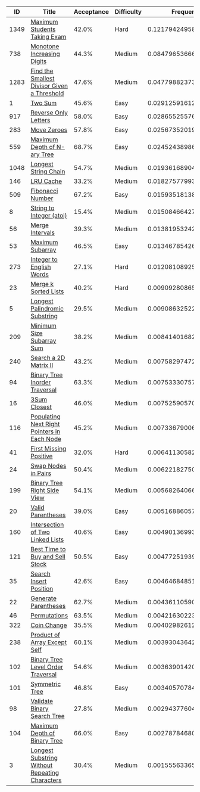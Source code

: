 |ID|Title|Acceptance|Difficulty|Frequency|
|----|-----|----|---|---|
|1349|[Maximum Students Taking Exam]( https://leetcode.com/problems/maximum-students-taking-exam)|42.0%|Hard|0.12179424958237695|
|738|[Monotone Increasing Digits]( https://leetcode.com/problems/monotone-increasing-digits)|44.3%|Medium|0.08479653666007693|
|1283|[Find the Smallest Divisor Given a Threshold]( https://leetcode.com/problems/find-the-smallest-divisor-given-a-threshold)|47.6%|Medium|0.047798823737776906|
|1|[Two Sum]( https://leetcode.com/problems/two-sum)|45.6%|Easy|0.02912591612409083|
|917|[Reverse Only Letters]( https://leetcode.com/problems/reverse-only-letters)|58.0%|Easy|0.0286552557603761|
|283|[Move Zeroes]( https://leetcode.com/problems/move-zeroes)|57.8%|Easy|0.025673520193393074|
|559|[Maximum Depth of N-ary Tree]( https://leetcode.com/problems/maximum-depth-of-n-ary-tree)|68.7%|Easy|0.024524389863084386|
|1048|[Longest String Chain]( https://leetcode.com/problems/longest-string-chain)|54.7%|Medium|0.019361689049145963|
|146|[LRU Cache]( https://leetcode.com/problems/lru-cache)|33.2%|Medium|0.01827577993873683|
|509|[Fibonacci Number]( https://leetcode.com/problems/fibonacci-number)|67.2%|Easy|0.01593518138579736|
|8|[String to Integer (atoi)]( https://leetcode.com/problems/string-to-integer-atoi)|15.4%|Medium|0.015084664273571906|
|56|[Merge Intervals]( https://leetcode.com/problems/merge-intervals)|39.3%|Medium|0.013819532422258866|
|53|[Maximum Subarray]( https://leetcode.com/problems/maximum-subarray)|46.5%|Easy|0.013467854269413949|
|273|[Integer to English Words]( https://leetcode.com/problems/integer-to-english-words)|27.1%|Hard|0.012081089250339716|
|23|[Merge k Sorted Lists]( https://leetcode.com/problems/merge-k-sorted-lists)|40.2%|Hard|0.009092808657599025|
|5|[Longest Palindromic Substring]( https://leetcode.com/problems/longest-palindromic-substring)|29.5%|Medium|0.009086325220960808|
|209|[Minimum Size Subarray Sum]( https://leetcode.com/problems/minimum-size-subarray-sum)|38.2%|Medium|0.00841401682484616|
|240|[Search a 2D Matrix II]( https://leetcode.com/problems/search-a-2d-matrix-ii)|43.2%|Medium|0.0075829747244553335|
|94|[Binary Tree Inorder Traversal]( https://leetcode.com/problems/binary-tree-inorder-traversal)|63.3%|Medium|0.007533307577636257|
|16|[3Sum Closest]( https://leetcode.com/problems/3sum-closest)|46.0%|Medium|0.0075259057003469075|
|116|[Populating Next Right Pointers in Each Node]( https://leetcode.com/problems/populating-next-right-pointers-in-each-node)|45.2%|Medium|0.007336790063854334|
|41|[First Missing Positive]( https://leetcode.com/problems/first-missing-positive)|32.0%|Hard|0.0064113058208121855|
|24|[Swap Nodes in Pairs]( https://leetcode.com/problems/swap-nodes-in-pairs)|50.4%|Medium|0.0062218275061505365|
|199|[Binary Tree Right Side View]( https://leetcode.com/problems/binary-tree-right-side-view)|54.1%|Medium|0.0056826406650506926|
|20|[Valid Parentheses]( https://leetcode.com/problems/valid-parentheses)|39.0%|Easy|0.005168860577665306|
|160|[Intersection of Two Linked Lists]( https://leetcode.com/problems/intersection-of-two-linked-lists)|40.6%|Easy|0.004901369939720486|
|121|[Best Time to Buy and Sell Stock]( https://leetcode.com/problems/best-time-to-buy-and-sell-stock)|50.5%|Easy|0.0047725193990346675|
|35|[Search Insert Position]( https://leetcode.com/problems/search-insert-position)|42.6%|Easy|0.004646848510375352|
|22|[Generate Parentheses]( https://leetcode.com/problems/generate-parentheses)|62.7%|Medium|0.0043611059090124735|
|46|[Permutations]( https://leetcode.com/problems/permutations)|63.5%|Medium|0.004216302230139218|
|322|[Coin Change]( https://leetcode.com/problems/coin-change)|35.5%|Medium|0.004029826126500844|
|238|[Product of Array Except Self]( https://leetcode.com/problems/product-of-array-except-self)|60.1%|Medium|0.003930436424724545|
|102|[Binary Tree Level Order Traversal]( https://leetcode.com/problems/binary-tree-level-order-traversal)|54.6%|Medium|0.003639014205004082|
|101|[Symmetric Tree]( https://leetcode.com/problems/symmetric-tree)|46.8%|Easy|0.0034057078469827435|
|98|[Validate Binary Search Tree]( https://leetcode.com/problems/validate-binary-search-tree)|27.8%|Medium|0.002943776044013381|
|104|[Maximum Depth of Binary Tree]( https://leetcode.com/problems/maximum-depth-of-binary-tree)|66.0%|Easy|0.002787846801433134|
|3|[Longest Substring Without Repeating Characters]( https://leetcode.com/problems/longest-substring-without-repeating-characters)|30.4%|Medium|0.0015556336509412823|
